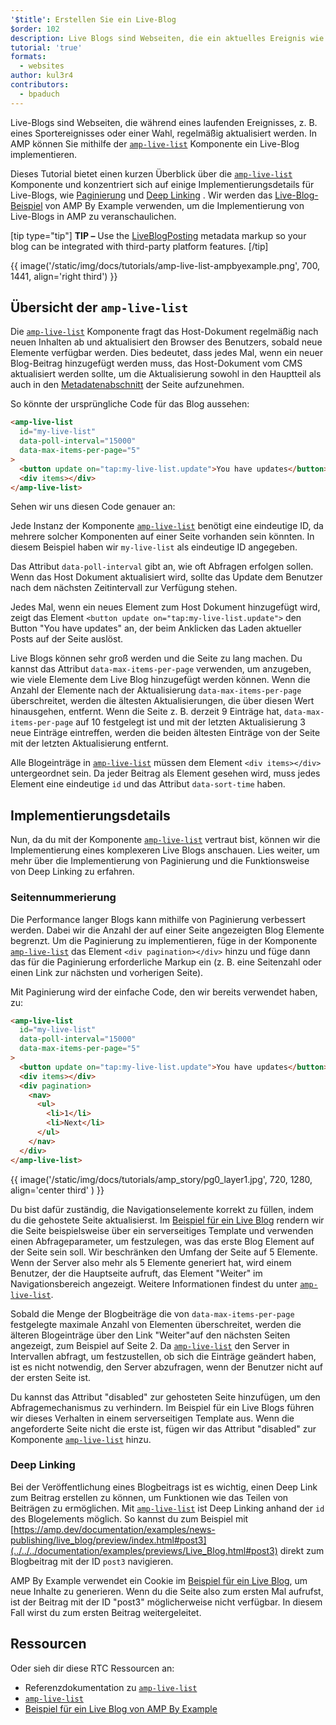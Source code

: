 ```yaml
---
'$title': Erstellen Sie ein Live-Blog
$order: 102
description: Live Blogs sind Webseiten, die ein aktuelles Ereignis wie eine Sportveranstaltung oder eine Wahl verfolgen und häufig aktualisiert werden. Mit AMP kannst du ein Live Blog implementieren, indem du ...
tutorial: 'true'
formats:
  - websites
author: kul3r4
contributors:
  - bpaduch
---
```


Live-Blogs sind Webseiten, die während eines laufenden Ereignisses, z. B. eines Sportereignisses oder einer Wahl, regelmäßig aktualisiert werden. In AMP können Sie mithilfe der [`amp-live-list`](../../../documentation/components/reference/amp-live-list.md) Komponente ein Live-Blog implementieren.

Dieses Tutorial bietet einen kurzen Überblick über die [`amp-live-list`](../../../documentation/components/reference/amp-live-list.md) Komponente und konzentriert sich auf einige Implementierungsdetails für Live-Blogs, wie [Paginierung](#pagination) und [Deep Linking](#deeplinking) . Wir werden das [Live-Blog-Beispiel](live_blog.md) von AMP By Example verwenden, um die Implementierung von Live-Blogs in AMP zu veranschaulichen.

[tip type="tip"] **TIP –** Use the [LiveBlogPosting](http://schema.org/LiveBlogPosting) metadata markup so your blog can be integrated with third-party platform features. [/tip]

{{ image('/static/img/docs/tutorials/amp-live-list-ampbyexample.png', 700, 1441, align='right third') }}

## Übersicht der `amp-live-list`

Die [`amp-live-list`](../../../documentation/components/reference/amp-live-list.md) Komponente fragt das Host-Dokument regelmäßig nach neuen Inhalten ab und aktualisiert den Browser des Benutzers, sobald neue Elemente verfügbar werden. Dies bedeutet, dass jedes Mal, wenn ein neuer Blog-Beitrag hinzugefügt werden muss, das Host-Dokument vom CMS aktualisiert werden sollte, um die Aktualisierung sowohl in den Hauptteil als auch in den [Metadatenabschnitt](../../../documentation/examples/documentation/Live_Blog.html#metadata) der Seite aufzunehmen.

So könnte der ursprüngliche Code für das Blog aussehen:

```html
<amp-live-list
  id="my-live-list"
  data-poll-interval="15000"
  data-max-items-per-page="5"
>
  <button update on="tap:my-live-list.update">You have updates</button>
  <div items></div>
</amp-live-list>
```

Sehen wir uns diesen Code genauer an:

Jede Instanz der Komponente [`amp-live-list`](../../../documentation/components/reference/amp-live-list.md) benötigt eine eindeutige ID, da mehrere solcher Komponenten auf einer Seite vorhanden sein könnten. In diesem Beispiel haben wir `my-live-list` als eindeutige ID angegeben.

Das Attribut `data-poll-interval` gibt an, wie oft Abfragen erfolgen sollen. Wenn das Host Dokument aktualisiert wird, sollte das Update dem Benutzer nach dem nächsten Zeitintervall zur Verfügung stehen.

Jedes Mal, wenn ein neues Element zum Host Dokument hinzugefügt wird, zeigt das Element `<button update on="tap:my-live-list.update">` den Button "You have updates" an, der beim Anklicken das Laden aktueller Posts auf der Seite auslöst.

Live Blogs können sehr groß werden und die Seite zu lang machen. Du kannst das Attribut `data-max-items-per-page` verwenden, um anzugeben, wie viele Elemente dem Live Blog hinzugefügt werden können. Wenn die Anzahl der Elemente nach der Aktualisierung `data-max-items-per-page` überschreitet, werden die ältesten Aktualisierungen, die über diesen Wert hinausgehen, entfernt. Wenn die Seite z. B. derzeit 9 Einträge hat, `data-max-items-per-page` auf 10 festgelegt ist und mit der letzten Aktualisierung 3 neue Einträge eintreffen, werden die beiden ältesten Einträge von der Seite mit der letzten Aktualisierung entfernt.

Alle Blogeinträge in [`amp-live-list`](../../../documentation/components/reference/amp-live-list.md) müssen dem Element `<div items></div>` untergeordnet sein. Da jeder Beitrag als Element gesehen wird, muss jedes Element eine eindeutige `id` und das Attribut `data-sort-time` haben.

## Implementierungsdetails

Nun, da du mit der Komponente [`amp-live-list`](../../../documentation/components/reference/amp-live-list.md) vertraut bist, können wir die Implementierung eines komplexeren Live Blogs anschauen. Lies weiter, um mehr über die Implementierung von Paginierung und die Funktionsweise von Deep Linking zu erfahren.

### Seitennummerierung <a name="pagination"></a>

Die Performance langer Blogs kann mithilfe von Paginierung verbessert werden. Dabei wir die Anzahl der auf einer Seite angezeigten Blog Elemente begrenzt. Um die Paginierung zu implementieren, füge in der Komponente [`amp-live-list`](../../../documentation/components/reference/amp-live-list.md) das Element `<div pagination></div>` hinzu und füge dann das für die Paginierung erforderliche Markup ein (z. B. eine Seitenzahl oder einen Link zur nächsten und vorherigen Seite).

Mit Paginierung wird der einfache Code, den wir bereits verwendet haben, zu:

```html
<amp-live-list
  id="my-live-list"
  data-poll-interval="15000"
  data-max-items-per-page="5"
>
  <button update on="tap:my-live-list.update">You have updates</button>
  <div items></div>
  <div pagination>
    <nav>
      <ul>
        <li>1</li>
        <li>Next</li>
      </ul>
    </nav>
  </div>
</amp-live-list>
```

{{ image('/static/img/docs/tutorials/amp_story/pg0_layer1.jpg', 720, 1280, align='center third' ) }}

Du bist dafür zuständig, die Navigationselemente korrekt zu füllen, indem du die gehostete Seite aktualisierst. Im [Beispiel für ein Live Blog](live_blog.md) rendern wir die Seite beispielsweise über ein serverseitiges Template und verwenden einen Abfrageparameter, um festzulegen, was das erste Blog Element auf der Seite sein soll. Wir beschränken den Umfang der Seite auf 5 Elemente. Wenn der Server also mehr als 5 Elemente generiert hat, wird einem Benutzer, der die Hauptseite aufruft, das Element "Weiter" im Navigationsbereich angezeigt. Weitere Informationen findest du unter [`amp-live-list`](../../../documentation/components/reference/amp-live-list.md).

Sobald die Menge der Blogbeiträge die von `data-max-items-per-page` festgelegte maximale Anzahl von Elementen überschreitet, werden die älteren Blogeinträge über den Link "Weiter"auf den nächsten Seiten angezeigt, zum Beispiel auf Seite 2. Da [`amp-live-list`](../../../documentation/components/reference/amp-live-list.md) den Server in Intervallen abfragt, um festzustellen, ob sich die Einträge geändert haben, ist es nicht notwendig, den Server abzufragen, wenn der Benutzer nicht auf der ersten Seite ist.

Du kannst das Attribut "disabled" zur gehosteten Seite hinzufügen, um den Abfragemechanismus zu verhindern. Im Beispiel für ein Live Blogs führen wir dieses Verhalten in einem serverseitigen Template aus. Wenn die angeforderte Seite nicht die erste ist, fügen wir das Attribut "disabled" zur Komponente [`amp-live-list`](../../../documentation/components/reference/amp-live-list.md) hinzu.

### Deep Linking <a name="deeplinking"></a>

Bei der Veröffentlichung eines Blogbeitrags ist es wichtig, einen Deep Link zum Beitrag erstellen zu können, um Funktionen wie das Teilen von Beiträgen zu ermöglichen. Mit [`amp-live-list`](../../../documentation/components/reference/amp-live-list.md) ist Deep Linking anhand der `id` des Blogelements möglich. So kannst du zum Beispiel mit [https://amp.dev/documentation/examples/news-publishing/live_blog/preview/index.html#post3](../../../documentation/examples/previews/Live_Blog.html#post3) direkt zum Blogbeitrag mit der ID `post3` navigieren.

AMP By Example verwendet ein Cookie im [Beispiel für ein Live Blog](live_blog.md), um neue Inhalte zu generieren. Wenn du die Seite also zum ersten Mal aufrufst, ist der Beitrag mit der ID "post3" möglicherweise nicht verfügbar. In diesem Fall wirst du zum ersten Beitrag weitergeleitet.

## Ressourcen <a></a>

Oder sieh dir diese RTC Ressourcen an:

- Referenzdokumentation zu [`amp-live-list`](../../../documentation/components/reference/amp-live-list.md)
- [`amp-live-list`](../../../documentation/components/reference/amp-live-list.md)
- [Beispiel für ein Live Blog von AMP By Example](live_blog.md)

